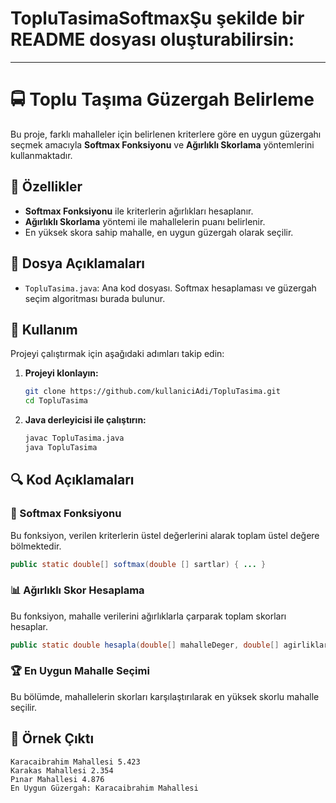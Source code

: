 # TopluTasimaSoftmaxŞu şekilde bir README dosyası oluşturabilirsin:  

---

# 🚍 Toplu Taşıma Güzergah Belirleme  

Bu proje, farklı mahalleler için belirlenen kriterlere göre en uygun güzergahı seçmek amacıyla **Softmax Fonksiyonu** ve **Ağırlıklı Skorlama** yöntemlerini kullanmaktadır.  

## 📌 Özellikler  
- **Softmax Fonksiyonu** ile kriterlerin ağırlıkları hesaplanır.  
- **Ağırlıklı Skorlama** yöntemi ile mahallelerin puanı belirlenir.  
- En yüksek skora sahip mahalle, en uygun güzergah olarak seçilir.  

## 📂 Dosya Açıklamaları  
- `TopluTasima.java`: Ana kod dosyası. Softmax hesaplaması ve güzergah seçim algoritması burada bulunur.  

## 📜 Kullanım  
Projeyi çalıştırmak için aşağıdaki adımları takip edin:  

1. **Projeyi klonlayın:**  
   ```bash
   git clone https://github.com/kullaniciAdi/TopluTasima.git
   cd TopluTasima
   ```
2. **Java derleyicisi ile çalıştırın:**  
   ```bash
   javac TopluTasima.java
   java TopluTasima
   ```  

## 🔍 Kod Açıklamaları  
### 🧮 Softmax Fonksiyonu  
Bu fonksiyon, verilen kriterlerin üstel değerlerini alarak toplam üstel değere bölmektedir.  
```java
public static double[] softmax(double [] sartlar) { ... }
```  
### 📊 Ağırlıklı Skor Hesaplama  
Bu fonksiyon, mahalle verilerini ağırlıklarla çarparak toplam skorları hesaplar.  
```java
public static double hesapla(double[] mahalleDeger, double[] agirliklar) { ... }
```  
### 🏆 En Uygun Mahalle Seçimi  
Bu bölümde, mahallelerin skorları karşılaştırılarak en yüksek skorlu mahalle seçilir.  

## 🎯 Örnek Çıktı  
```
Karacaibrahim Mahallesi 5.423
Karakas Mahallesi 2.354
Pınar Mahallesi 4.876
En Uygun Güzergah: Karacaibrahim Mahallesi
```  

